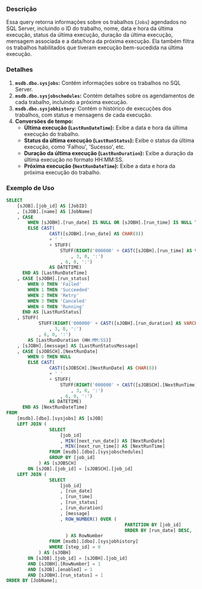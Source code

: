### Descrição
Essa query retorna informações sobre os trabalhos (`Jobs`) agendados no SQL Server, incluindo o ID do trabalho, nome, data e hora da última execução, status da última execução, duração da última execução, mensagem associada e a data/hora da próxima execução. Ela também filtra os trabalhos habilitados que tiveram execução bem-sucedida na última execução.

### Detalhes
1. **`msdb.dbo.sysjobs`:** Contém informações sobre os trabalhos no SQL Server.
2. **`msdb.dbo.sysjobschedules`:** Contém detalhes sobre os agendamentos de cada trabalho, incluindo a próxima execução.
3. **`msdb.dbo.sysjobhistory`:** Contém o histórico de execuções dos trabalhos, com status e mensagens de cada execução.
4. **Conversões de tempo:**
   - **Última execução (`LastRunDateTime`):** Exibe a data e hora da última execução do trabalho.
   - **Status da última execução (`LastRunStatus`):** Exibe o status da última execução, como 'Falhou', 'Sucesso', etc.
   - **Duração da última execução (`LastRunDuration`):** Exibe a duração da última execução no formato HH:MM:SS.
   - **Próxima execução (`NextRunDateTime`):** Exibe a data e hora da próxima execução do trabalho.

### Exemplo de Uso
```sql
SELECT 
    [sJOB].[job_id] AS [JobID]
    , [sJOB].[name] AS [JobName]
    , CASE 
        WHEN [sJOBH].[run_date] IS NULL OR [sJOBH].[run_time] IS NULL THEN NULL
        ELSE CAST(
                CAST([sJOBH].[run_date] AS CHAR(8))
                + ' ' 
                + STUFF(
                    STUFF(RIGHT('000000' + CAST([sJOBH].[run_time] AS VARCHAR(6)),  6)
                        , 3, 0, ':')
                    , 6, 0, ':')
                AS DATETIME)
      END AS [LastRunDateTime]
    , CASE [sJOBH].[run_status]
        WHEN 0 THEN 'Failed'
        WHEN 1 THEN 'Succeeded'
        WHEN 2 THEN 'Retry'
        WHEN 3 THEN 'Canceled'
        WHEN 4 THEN 'Running'
      END AS [LastRunStatus]
    , STUFF(
            STUFF(RIGHT('000000' + CAST([sJOBH].[run_duration] AS VARCHAR(6)),  6)
                , 3, 0, ':')
            , 6, 0, ':') 
        AS [LastRunDuration (HH:MM:SS)]
    , [sJOBH].[message] AS [LastRunStatusMessage]
    , CASE [sJOBSCH].[NextRunDate]
        WHEN 0 THEN NULL
        ELSE CAST(
                CAST([sJOBSCH].[NextRunDate] AS CHAR(8))
                + ' ' 
                + STUFF(
                    STUFF(RIGHT('000000' + CAST([sJOBSCH].[NextRunTime] AS VARCHAR(6)),  6)
                        , 3, 0, ':')
                    , 6, 0, ':')
                AS DATETIME)
      END AS [NextRunDateTime]
FROM 
    [msdb].[dbo].[sysjobs] AS [sJOB]
    LEFT JOIN (
                SELECT
                    [job_id]
                    , MIN([next_run_date]) AS [NextRunDate]
                    , MIN([next_run_time]) AS [NextRunTime]
                FROM [msdb].[dbo].[sysjobschedules]
                GROUP BY [job_id]
            ) AS [sJOBSCH]
        ON [sJOB].[job_id] = [sJOBSCH].[job_id]
    LEFT JOIN (
                SELECT 
                    [job_id]
                    , [run_date]
                    , [run_time]
                    , [run_status]
                    , [run_duration]
                    , [message]
                    , ROW_NUMBER() OVER (
                                            PARTITION BY [job_id] 
                                            ORDER BY [run_date] DESC, [run_time] DESC
                      ) AS RowNumber
                FROM [msdb].[dbo].[sysjobhistory]
                WHERE [step_id] = 0
            ) AS [sJOBH]
        ON [sJOB].[job_id] = [sJOBH].[job_id]
        AND [sJOBH].[RowNumber] = 1
        AND [sJOB].[enabled] = 1
        AND [sJOBH].[run_status] = 1
ORDER BY [JobName];
